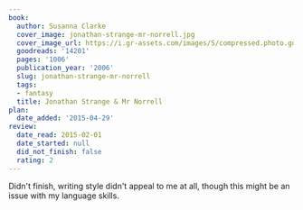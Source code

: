 ```yaml
---
book:
  author: Susanna Clarke
  cover_image: jonathan-strange-mr-norrell.jpg
  cover_image_url: https://i.gr-assets.com/images/S/compressed.photo.goodreads.com/books/1357027589l/14201._SY160_.jpg
  goodreads: '14201'
  pages: '1006'
  publication_year: '2006'
  slug: jonathan-strange-mr-norrell
  tags:
  - fantasy
  title: Jonathan Strange & Mr Norrell
plan:
  date_added: '2015-04-29'
review:
  date_read: 2015-02-01
  date_started: null
  did_not_finish: false
  rating: 2
---
```


Didn't finish, writing style didn't appeal to me at all, though this might be an issue with my language skills.
